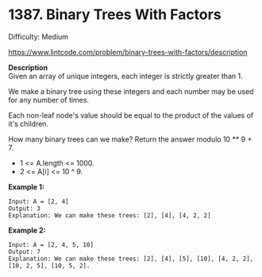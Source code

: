 # 1387. Binary Trees With Factors

Difficulty: Medium

https://www.lintcode.com/problem/binary-trees-with-factors/description

**Description**  
Given an array of unique integers, each integer is strictly greater than 1.

We make a binary tree using these integers and each number may be used for any number of times.

Each non-leaf node's value should be equal to the product of the values of it's children.

How many binary trees can we make? Return the answer modulo 10 ** 9 + 7.

* 1 <= A.length <= 1000.
* 2 <= A[i] <= 10 ^ 9.

**Example 1:**  
```
Input: A = [2, 4]
Output: 3
Explanation: We can make these trees: [2], [4], [4, 2, 2]
```

**Example 2:**
```
Input: A = [2, 4, 5, 10]
Output: 7
Explanation: We can make these trees: [2], [4], [5], [10], [4, 2, 2], [10, 2, 5], [10, 5, 2].
```
